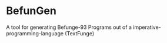 BefunGen
========

A tool for generating Befunge-93 Programs out of a imperative-programming-language (TextFunge)

